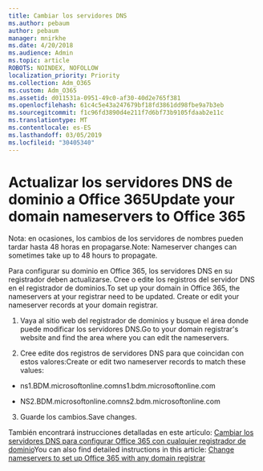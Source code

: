 ```yaml
---
title: Cambiar los servidores DNS
ms.author: pebaum
author: pebaum
manager: mnirkhe
ms.date: 4/20/2018
ms.audience: Admin
ms.topic: article
ROBOTS: NOINDEX, NOFOLLOW
localization_priority: Priority
ms.collection: Adm_O365
ms.custom: Adm_O365
ms.assetid: d011531a-0951-49c0-af30-40d2e765f381
ms.openlocfilehash: 61c4c5e43a247679bf18fd3861dd98fbe9a7b3eb
ms.sourcegitcommit: f1c96fd3890d4e211f7d6bf73b9105fdaab2e11c
ms.translationtype: MT
ms.contentlocale: es-ES
ms.lasthandoff: 03/05/2019
ms.locfileid: "30405340"
---
```

# <a name="update-your-domain-nameservers-to-office-365"></a><span data-ttu-id="c9469-102">Actualizar los servidores DNS de dominio a Office 365</span><span class="sxs-lookup"><span data-stu-id="c9469-102">Update your domain nameservers to Office 365</span></span>

<span data-ttu-id="c9469-103">Nota: en ocasiones, los cambios de los servidores de nombres pueden tardar hasta 48 horas en propagarse.</span><span class="sxs-lookup"><span data-stu-id="c9469-103">Note: Nameserver changes can sometimes take up to 48 hours to propagate.</span></span>
  
<span data-ttu-id="c9469-p101">Para configurar su dominio en Office 365, los servidores DNS en su registrador deben actualizarse. Cree o edite los registros del servidor DNS en el registrador de dominios.</span><span class="sxs-lookup"><span data-stu-id="c9469-p101">To set up your domain in Office 365, the nameservers at your registrar need to be updated. Create or edit your nameserver records at your domain registrar.</span></span>
  
1. <span data-ttu-id="c9469-106">Vaya al sitio web del registrador de dominios y busque el área donde puede modificar los servidores DNS.</span><span class="sxs-lookup"><span data-stu-id="c9469-106">Go to your domain registrar's website and find the area where you can edit the nameservers.</span></span>
    
2. <span data-ttu-id="c9469-107">Cree edite dos registros de servidores DNS para que coincidan con estos valores:</span><span class="sxs-lookup"><span data-stu-id="c9469-107">Create or edit two nameserver records to match these values:</span></span>
    
  - <span data-ttu-id="c9469-108">ns1.BDM.microsoftonline.com</span><span class="sxs-lookup"><span data-stu-id="c9469-108">ns1.bdm.microsoftonline.com</span></span>
    
  - <span data-ttu-id="c9469-109">NS2.BDM.microsoftonline.com</span><span class="sxs-lookup"><span data-stu-id="c9469-109">ns2.bdm.microsoftonline.com</span></span>
    
3. <span data-ttu-id="c9469-110">Guarde los cambios.</span><span class="sxs-lookup"><span data-stu-id="c9469-110">Save changes.</span></span>
    
<span data-ttu-id="c9469-111">También encontrará instrucciones detalladas en este artículo: [Cambiar los servidores DNS para configurar Office 365 con cualquier registrador de dominio](https://support.office.com/article/Change-nameservers-at-any-domain-registrar-to-set-up-Office-365-a8b487a9-2a45-4581-9dc4-5d28a47010a2.aspx)</span><span class="sxs-lookup"><span data-stu-id="c9469-111">You can also find detailed instructions in this article: [Change nameservers to set up Office 365 with any domain registrar](https://support.office.com/article/Change-nameservers-at-any-domain-registrar-to-set-up-Office-365-a8b487a9-2a45-4581-9dc4-5d28a47010a2.aspx)</span></span>
  


